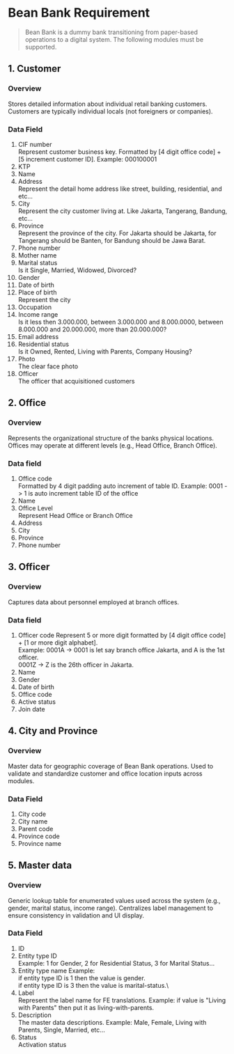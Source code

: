 # Bean Bank Requirement

> Bean Bank is a dummy bank transitioning from paper-based operations to a digital system. The following modules must be supported.

## 1. Customer
### Overview
Stores detailed information about individual retail banking customers.
Customers are typically individual locals (not foreigners or companies).
### Data Field
1. CIF number\
Represent customer business key. Formatted by [4 digit office code] + [5 increment customer ID]. Example: 000100001
2. KTP
3. Name
4. Address\
Represent the detail home address like street, building, residential, and etc... 
5. City\
Represent the city customer living at. Like Jakarta, Tangerang, Bandung, etc... 
6. Province\
Represent the province of the city. For Jakarta should be Jakarta, for Tangerang should be Banten, for Bandung should be Jawa Barat.
7. Phone number
8. Mother name
9. Marital status\
Is it Single, Married, Widowed, Divorced?
10. Gender
11. Date of birth
12. Place of birth\
Represent the city
13. Occupation
14. Income range\
Is it less then 3.000.000, between 3.000.000 and 8.000.0000, between 8.000.000 and 20.000.000, more than 20.000.000?
15. Email address
16. Residential status\
Is it Owned, Rented, Living with Parents, Company Housing?
17. Photo\
The clear face photo
18. Officer\
The officer that acquisitioned customers

## 2. Office
### Overview
Represents the organizational structure of the banks physical locations. Offices may operate at different levels (e.g., Head Office, Branch Office).
### Data field
1. Office code\
Formatted by 4 digit padding auto increment of table ID. Example: 0001 -> 1 is auto increment table ID of the office
2. Name
3. Office Level\
Represent Head Office or Branch Office
4. Address
5. City
6. Province
7. Phone number

## 3. Officer
### Overview
Captures data about personnel employed at branch offices. 
### Data field
1. Officer code
Represent 5 or more digit formatted by [4 digit office code] + [1 or more digit alphabet].\
Example: 0001A -> 0001 is let say branch office Jakarta, and A is the 1st officer.\
0001Z -> Z is the 26th officer in Jakarta.
2. Name
3. Gender
4. Date of birth
5. Office code
6. Active status
7. Join date

## 4. City and Province
### Overview
Master data for geographic coverage of Bean Bank operations. Used to validate and standardize customer and office location inputs across modules.
### Data Field
1. City code
2. City name
3. Parent code
3. Province code
4. Province name

## 5. Master data
### Overview
Generic lookup table for enumerated values used across the system (e.g., gender, marital status, income range). Centralizes label management to ensure consistency in validation and UI display.
### Data Field
1. ID
2. Entity type ID\
Example: 1 for Gender, 2 for Residential Status, 3 for Marital Status...
3. Entity type name
Example:\
if entity type ID is 1 then the value is gender.\
if entity type ID is 3 then the value is marital-status.\
4. Label\
Represent the label name for FE translations. Example: if value is "Living with Parents" then put it as living-with-parents.
5. Description\
The master data descriptions. Example: Male, Female, Living with Parents, Single, Married, etc...
6. Status\
Activation status
